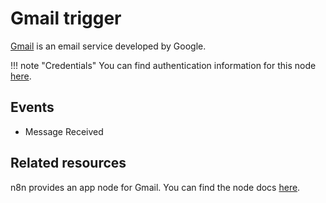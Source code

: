 # Gmail trigger

[Gmail](https://www.gmail.com) is an email service developed by Google.

!!! note "Credentials"
    You can find authentication information for this node [here](/integrations/builtin/credentials/google/).

## Events

* Message Received

## Related resources

n8n provides an app node for Gmail. You can find the node docs [here](/integrations/builtin/app-nodes/n8n-nodes-base.gmail/).
